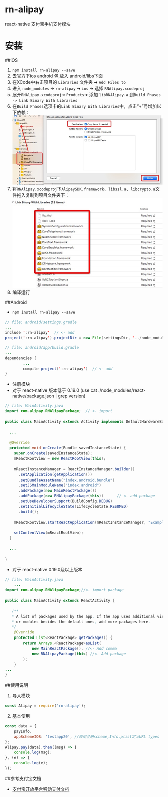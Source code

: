 # rn-alipay
react-native 支付宝手机支付模块

# 安装
##iOS
1. `npm install rn-alipay --save`
2. 去官方下ios android 包,放入 android/libs下面
3. 在XCode中右击项目的 `Libraries` 文件夹 ➜ `Add Files to`
4. 进入 `node_modules` ➜ `rn-alipay` ➜ `ios` ➜ 选择 `RNAlipay.xcodeproj`
5. 展开`RNAlipay.xcodeproj`➜ `Products`➜ 添加 `libRNAlipay.a` 到`Build Phases -> Link Binary With Libraries`
6. 在`Build Phases`选项卡的`Link Binary With Libraries`中，点击“+”号增加以下依赖：<img title="iOS" src="https://github.com/mingkang1993/react-native-alipay/blob/master/assets/0.jpg">
7. 将`RNAlipay.xcodeproj`下`AlipaySDK.framework`、`libssl.a`、`libcrypto.a`文件拖入复制到项目文件夹下：<img title="iOS" src="https://github.com/mingkang1993/react-native-alipay/blob/master/assets/1.jpg">
8. 编译运行


##Android
* `npm install rn-alipay --save`
```java
// file: android/settings.gradle
...
include ':rn-alipay'  // <- add
project(':rn-alipay').projectDir = new File(settingsDir, '../node_modules/rn-alipay/android')  // <- add
```

```java
// file: android/app/build.gradle
...
dependencies {
		...
		compile project(':rn-alipay')  // <- add
}
```
* 注册模块
* 对于 react-native 版本低于 0.19.0 (use cat ./node_modules/react-native/package.json | grep version)
```java
// file: MainActivity.java
import com.alipay.RNAlipayPackage;  // <- import

public class MainActivity extends Activity implements DefaultHardwareBackBtnHandler {

  ...

  @Override
  protected void onCreate(Bundle savedInstanceState) {
    super.onCreate(savedInstanceState);
    mReactRootView = new ReactRootView(this);

    mReactInstanceManager = ReactInstanceManager.builder()
      .setApplication(getApplication())
      .setBundleAssetName("index.android.bundle")
      .setJSMainModuleName("index.android")
      .addPackage(new MainReactPackage())
      .addPackage(new RNAlipayPackage(this))      // <- add package
      .setUseDeveloperSupport(BuildConfig.DEBUG)
      .setInitialLifecycleState(LifecycleState.RESUMED)
      .build();

    mReactRootView.startReactApplication(mReactInstanceManager, "ExampleRN", null);

    setContentView(mReactRootView);
  }

  ...

}
```
* 对于 react-native 0.19.0及以上版本
```java
// file: MainActivity.java
	...
import com.alipay.RNAlipayPackage;//<- import package

public class MainActivity extends ReactActivity {

   /**
   * A list of packages used by the app. If the app uses additional views
   * or modules besides the default ones, add more packages here.
   */
    @Override
    protected List<ReactPackage> getPackages() {
        return Arrays.<ReactPackage>asList(
            new MainReactPackage(), //<- Add comma
            new RNAlipayPackage(this) //<- Add package
        );
    }
...
}
```

##使用说明
1. 导入模块
```javascript
const Alipay = require('rn-alipay');
```
2. 基本使用
```javascript
const data = {
    payInfo,
    appSchemeIOS: 'testapp20', //应用注册scheme,Info.plist定义URL types
};
Alipay.pay(data).then((msg) => {
    console.log(msg);
}, (e) => {
    console.log(e);
});
```
##参考支付宝文档
* [支付宝开放平台移动支付文档](https://doc.open.alipay.com/doc2/detail.htm?spm=a219a.7629140.0.0.OuUIpb&treeId=59&articleId=103563&docType=1)
